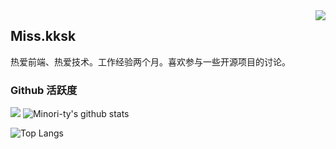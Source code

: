 <img align="right" src="https://count.getloli.com/get/@:Minori-ty?theme=rule34">

## Miss.kksk

热爱前端、热爱技术。工作经验两个月。喜欢参与一些开源项目的讨论。
### Github 活跃度

[![](https://activity-graph.herokuapp.com/graph?username=xcw2333&theme=dracula)](https://github.com/ashutosh00710/github-readme-activity-graph)
![Minori-ty's github stats](https://github-readme-stats.vercel.app/api?username=xcw2333&show_icons=true&theme=vue)

![Top Langs](https://github-readme-stats.vercel.app/api/top-langs/?username=xcw2333)
